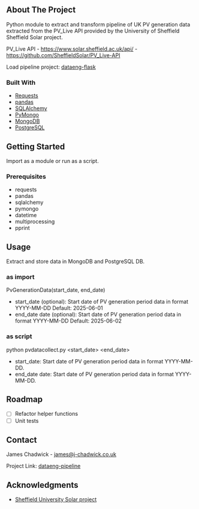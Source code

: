 ## About The Project

Python module to extract and transform pipeline of UK PV generation data extracted from the PV_Live API provided by the University of Sheffield Sheffield Solar project.

PV_Live API - https://www.solar.sheffield.ac.uk/api/ - https://github.com/SheffieldSolar/PV_Live-API

Load pipeline project: [dataeng-flask](https://github.com/jachad83/dataeng-flask)

### Built With

* [Requests](https://requests.readthedocs.io/en/latest/)
* [pandas](https://pandas.pydata.org/)
* [SQLAlchemy](https://www.sqlalchemy.org/)
* [PyMongo](https://pymongo.readthedocs.io/en/stable/)
* [MongoDB](https://www.mongodb.com/)
* [PostgreSQL](https://www.postgresql.org/)

## Getting Started

Import as a module or run as a script.

### Prerequisites

* requests
* pandas
* sqlalchemy
* pymongo
* datetime
* multiprocessing
* pprint

## Usage

Extract and store data in MongoDB and PostgreSQL DB.

### as import

PvGenerationData(start_date, end_date)
* start_date (optional): Start date of PV generation period data in format YYYY-MM-DD Default: 2025-06-01
* end_date date (optional): Start date of PV generation period data in format YYYY-MM-DD Default: 2025-06-02

### as script

python pvdatacollect.py <start_date> <end_date>
- start_date: Start date of PV generation period data in format YYYY-MM-DD.
- end_date date: Start date of PV generation period data in format YYYY-MM-DD.

## Roadmap

- [ ] Refactor helper functions
- [ ] Unit tests

## Contact

James Chadwick - james@j-chadwick.co.uk

Project Link: [dataeng-pipeline](https://github.com/jachad83/dataeng-pipeline)

## Acknowledgments

* [Sheffield University Solar project](https://www.solar.sheffield.ac.uk/api/)
